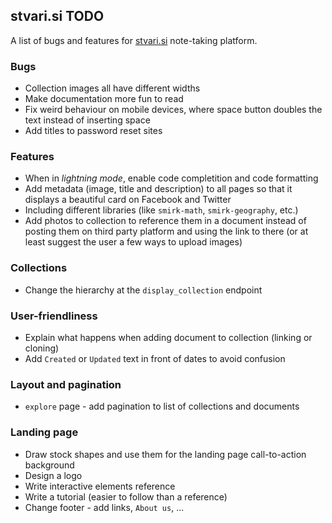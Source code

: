 ## stvari.si TODO

A list of bugs and features for [stvari.si](http://stvari.si) note-taking platform.

### Bugs
- Collection images all have different widths
- Make documentation more fun to read
- Fix weird behaviour on mobile devices, where space button doubles the text instead of inserting space
- Add titles to password reset sites

### Features
- When in *lightning mode*, enable code completition and code formatting
- Add metadata (image, title and description) to all pages so that it displays a beautiful card on Facebook and Twitter
- Including different libraries (like `smirk-math`, `smirk-geography`, etc.)
- Add photos to collection to reference them in a document instead of posting them on third party platform and using the link to there (or at least suggest the user a few ways to upload images)

### Collections
- Change the hierarchy at the `display_collection` endpoint

### User-friendliness
- Explain what happens when adding document to collection (linking or cloning)
- Add `Created` or `Updated` text in front of dates to avoid confusion

### Layout and pagination
- `explore` page - add pagination to list of collections and documents

### Landing page
- Draw stock shapes and use them for the landing page call-to-action background
- Design a logo
- Write interactive elements reference
- Write a tutorial (easier to follow than a reference)
- Change footer - add links, `About us`, ...